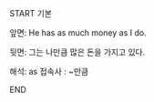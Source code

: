 START
기본

앞면:
He has as much money as I do.


뒷면:
그는 나만큼 많은 돈을 가지고 있다.


해석:
as 접속사 : ~만큼

<!--ID: 1740183652553-->
END